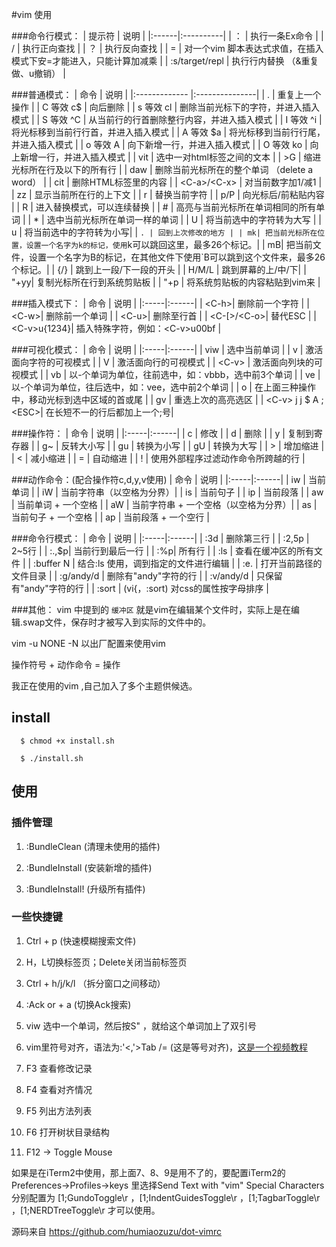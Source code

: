 #vim 使用

###命令行模式：
| 提示符 | 说明 |
|:------|:----------|
| ： | 执行一条Ex命令 | 
| /  | 执行正向查找 |
| ？  | 执行反向查找 |
| = | 对一个vim 脚本表达式求值，在插入模式下安<C-r>=才能进入，只能计算加减乘 |
| :s/target/repl | 执行行内替换 （&重复做、u撤销） | 


###普通模式：
| 命令           | 说明  |
|:------------- |:---------------|
| .      | 重复上一个操作 |
| C 等效 c$      | 向后删除        |
| s 等效 cl | 删除当前光标下的字符，并进入插入模式        |
| S 等效 ^C | 从当前行的行首删除整行内容，并进入插入模式 |
| I 等效 ^i | 将光标移到当前行行首，并进入插入模式 |
| A 等效 $a | 将光标移到当前行行尾，并进入插入模式 |
| o 等效 A<CR> | 向下新增一行，并进入插入模式 |
| O 等效 ko |  向上新增一行，并进入插入模式 |
| vit    | 选中一对html标签之间的文本 |
| >G | 缩进光标所在行及以下的所有行 | 
| daw |  删除当前光标所在的整个单词 （delete a word） |
| cit | 删除HTML标签里的内容 |
| \<C-a>/\<C-x> | 对当前数字加1/减1 |
| zz | 显示当前所在行的上下文 |
| r | 替换当前字符 |
| p/P | 向光标后/前粘贴内容 |
| R | 进入替换模式，可以连续替换 |
| # | 高亮与当前光标所在单词相同的所有单词 |
| * | 选中当前光标所在单词一样的单词 |
| U | 将当前选中的字符转为大写 |
| u | 将当前选中的字符转为小写|
| `. | 回到上次修改的地方 |
| mk| 把当前光标所在位置，设置一个名字为k的标记，使用`k可以跳回这里，最多26个标记。|
| mB| 把当前文件，设置一个名字为B的标记，在其他文件下使用`B可以跳到这个文件来，最多26个标记。|
| {/} | 跳到上一段/下一段的开头 |
| H/M/L | 跳到屏幕的上/中/下|
| "+yy| 复制光标所在行到系统剪贴板 |
| "+p | 将系统剪贴板的内容粘贴到vim来 |


###插入模式下：
| 命令 | 说明 |
|:-----|:------|
| \<C-h>| 删除前一个字符 |
| \<C-w>| 删除前一个单词 |
| \<C-u>| 删除至行首 |
| \<C-[>/\<C-o>| 替代ESC |
| \<C-v>u{1234}| 插入特殊字符，例如：\<C-v>u00bf |


###可视化模式：
| 命令 | 说明 |
|:-----|:------|
| viw | 选中当前单词 |
| v | 激活面向字符的可视模式 |
| V | 激活面向行的可视模式 |
| \<C-v> | 激活面向列块的可视模式 |
| vb | 以-个单词为单位，往前选中，如：vbbb，选中前3个单词 |
| ve | 以-个单词为单位，往后选中，如：vee，选中前2个单词 |
| o | 在上面三种操作中，移动光标到选中区域的首或尾 |
| gv | 重选上次的高亮选区 |
| \<C-v> j j $ A ; \<ESC>| 在长短不一的行后都加上一个;号|


###操作符：
| 命令 | 说明 |
|:-----|:------|
| c | 修改 |
| d | 删除 |
| y | 复制到寄存器 |
| g~ | 反转大小写 |
| gu | 转换为小写 |
| gU | 转换为大写 |
| > | 增加缩进 |
| < | 减小缩进 |
| = | 自动缩进 |
| ! | 使用外部程序过滤动作命令所跨越的行 |

###动作命令：(配合操作符c,d,y,v使用)
| 命令 | 说明 |
|:-----|:------|
| iw | 当前单词 |
| iW | 当前字符串（以空格为分界）|
| is | 当前句子 |
| ip | 当前段落 |
| aw | 当前单词 + 一个空格 |
| aW | 当前字符串 + 一个空格（以空格为分界）|
| as | 当前句子 + 一个空格 |
| ap | 当前段落 + 一个空行 |



###命令行模式：
| 命令 | 说明 |
|:-----|:------|
| :3d | 删除第三行 |
| :2,5p | 2~5行 |
| :.,$p| 当前行到最后一行 |
| :%p| 所有行 |
| :ls | 查看在缓冲区的所有文件 |
| :buffer N | 结合:ls 使用，调到指定的文件进行编辑 |
| :e. | 打开当前路径的文件目录 | 
| :g/andy/d | 删除有"andy"字符的行 |
| :v/andy/d | 只保留有"andy"字符的行 |
| :sort | (vi{，:sort) 对css的属性按字母排序 |



###其他：
vim 中提到的 `缓冲区` 就是vim在编辑某个文件时，实际上是在编辑.swap文件，保存时才被写入到实际的文件中的。

vim -u NONE -N 以出厂配置来使用vim

操作符号 + 动作命令 = 操作






我正在使用的vim ,自己加入了多个主题供候选。

## install
```
  $ chmod +x install.sh

  $ ./install.sh
```

## 使用
### 插件管理
1. :BundleClean (清理未使用的插件)

2. :BundleInstall (安装新增的插件)

3. :BundleInstall! (升级所有插件)


### 一些快捷键
1. Ctrl + p (快速模糊搜索文件)

2. H，L切换标签页；Delete关闭当前标签页

3. Ctrl + h/j/k/l （拆分窗口之间移动）

4. :Ack or <leader> + a (切换Ack搜索)

5. viw 选中一个单词，然后按S" ，就给这个单词加上了双引号

6. vim里符号对齐，语法为:'<,'>Tab /= (这是等号对齐)，[这是一个视频教程](http://vimcasts.org/episodes/aligning-text-with-tabular-vim/)

7. F3 查看修改记录
8. F4 查看对齐情况
9. F5 列出方法列表
10. F6 打开树状目录结构
11. F12 -> Toggle Mouse

如果是在iTerm2中使用，那上面7、8、9是用不了的，要配置iTerm2的Preferences->Profiles->keys
里选择Send Text with "vim" Special Characters分别配置为 [1;GundoToggle\r ，[1;IndentGuidesToggle\r ，[1;TagbarToggle\r ，[1;NERDTreeToggle\r
才可以使用。


源码来自 https://github.com/humiaozuzu/dot-vimrc
